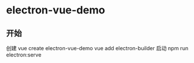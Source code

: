 # electron-vue-demo

## 开始
  创建
  vue create electron-vue-demo
  vue add electron-builder
  启动
  npm run electron:serve
